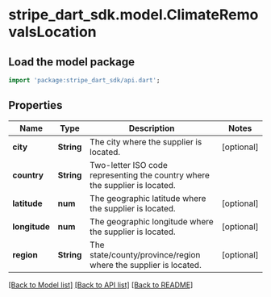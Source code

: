 # stripe_dart_sdk.model.ClimateRemovalsLocation

## Load the model package
```dart
import 'package:stripe_dart_sdk/api.dart';
```

## Properties
Name | Type | Description | Notes
------------ | ------------- | ------------- | -------------
**city** | **String** | The city where the supplier is located. | [optional] 
**country** | **String** | Two-letter ISO code representing the country where the supplier is located. | 
**latitude** | **num** | The geographic latitude where the supplier is located. | [optional] 
**longitude** | **num** | The geographic longitude where the supplier is located. | [optional] 
**region** | **String** | The state/county/province/region where the supplier is located. | [optional] 

[[Back to Model list]](../README.md#documentation-for-models) [[Back to API list]](../README.md#documentation-for-api-endpoints) [[Back to README]](../README.md)


